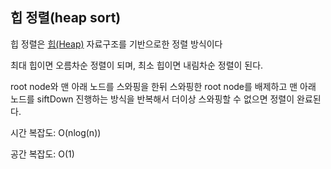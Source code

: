 ## 힙 정렬(heap sort)

힙 정렬은 [힙(Heap)](https://github.com/john015/TIL/blob/master/data-structure/heap.md) 자료구조를 기반으로한 정렬 방식이다

최대 힙이면 오름차순 정렬이 되며, 최소 힙이면 내림차순 정렬이 된다.

root node와 맨 아래 노드를 스와핑을 한뒤 스와핑한 root node를 배제하고 맨 아래 노드를 siftDown 진행하는 방식을 반복해서 더이상 스와핑할 수 없으면 정렬이 완료된다.

시간 복잡도: O(nlog(n))

공간 복잡도: O(1)

